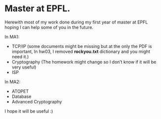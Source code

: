 # Master at EPFL.

Herewith most of my work done during my first year of master at EPFL hoping I can help some of you in the future.

In MA1:

- TCP/IP (some documents might be missing but at the only the PDF is important, In hw03, I removed __rockyou.txt__ dictionary and you might need it.)
- Cryptography (The homework might change so I don’t know if it will be very useful)
- ISP 

In MA2:

- ATOPET
- Database
- Advanced Cryptography

I hope it will be useful :)